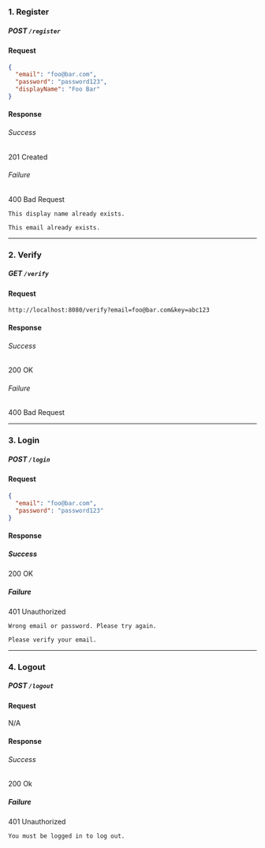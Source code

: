 ### 1. Register
##### POST `/register`
#### Request
```json
{
  "email": "foo@bar.com",
  "password": "password123",
  "displayName": "Foo Bar"
}
```

#### Response
###### Success
201 Created

###### Failure
400 Bad Request

`This display name already exists.`

`This email already exists.`

---

### 2. Verify
##### GET `/verify`
#### Request
`http://localhost:8080/verify?email=foo@bar.com&key=abc123`

#### Response
###### Success
200 OK

###### Failure
400 Bad Request

---

### 3. Login
##### POST `/login`
#### Request
```json
{
  "email": "foo@bar.com",
  "password": "password123"
}
```

#### Response
##### Success
200 OK

##### Failure
401 Unauthorized

`Wrong email or password. Please try again.`

`Please verify your email.`

---

### 4. Logout
##### POST `/logout`
#### Request
N/A

#### Response
###### Success
200 Ok

##### Failure
401 Unauthorized

`You must be logged in to log out.`